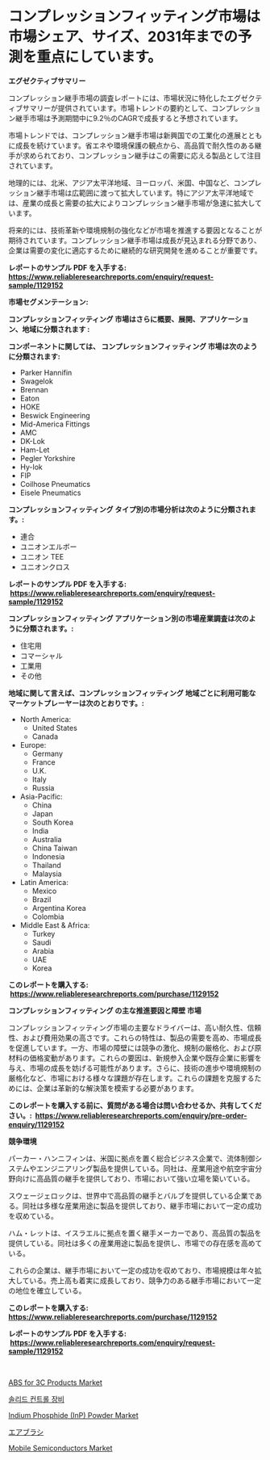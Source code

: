 <p><h1>コンプレッションフィッティング市場は市場シェア、サイズ、2031年までの予測を重点にしています。</h1></p><p><strong>エグゼクティブサマリー</strong></p>
<p><p>コンプレッション継手市場の調査レポートには、市場状況に特化したエグゼクティブサマリーが提供されています。市場トレンドの要約として、コンプレッション継手市場は予測期間中に9.2％のCAGRで成長すると予想されています。</p><p>市場トレンドでは、コンプレッション継手市場は新興国での工業化の進展とともに成長を続けています。省エネや環境保護の観点から、高品質で耐久性のある継手が求められており、コンプレッション継手はこの需要に応える製品として注目されています。</p><p>地理的には、北米、アジア太平洋地域、ヨーロッパ、米国、中国など、コンプレッション継手市場は広範囲に渡って拡大しています。特にアジア太平洋地域では、産業の成長と需要の拡大によりコンプレッション継手市場が急速に拡大しています。</p><p>将来的には、技術革新や環境規制の強化などが市場を推進する要因となることが期待されています。コンプレッション継手市場は成長が見込まれる分野であり、企業は需要の変化に適応するために継続的な研究開発を進めることが重要です。</p></p>
<p><strong>レポートのサンプル PDF を入手する: <a href="https://www.reliableresearchreports.com/enquiry/request-sample/1129152">https://www.reliableresearchreports.com/enquiry/request-sample/1129152</a></strong></p>
<p><strong>市場セグメンテーション:</strong></p>
<p><strong> コンプレッションフィッティング 市場はさらに概要、展開、アプリケーション、地域に分類されます :</strong></p>
<p><strong>コンポーネントに関しては、 コンプレッションフィッティング 市場は次のように分類されます: &nbsp;</strong></p>
<p><ul><li>Parker Hannifin</li><li>Swagelok</li><li>Brennan</li><li>Eaton</li><li>HOKE</li><li>Beswick Engineering</li><li>Mid-America Fittings</li><li>AMC</li><li>DK-Lok</li><li>Ham-Let</li><li>Pegler Yorkshire</li><li>Hy-lok</li><li>FIP</li><li>Coilhose Pneumatics</li><li>Eisele Pneumatics</li></ul></p>
<p><strong> コンプレッションフィッティング タイプ別の市場分析は次のように分類されます。:</strong></p>
<p><ul><li>連合</li><li>ユニオンエルボー</li><li>ユニオン TEE</li><li>ユニオンクロス</li></ul></p>
<p><strong>レポートのサンプル PDF を入手する: &nbsp;<a href="https://www.reliableresearchreports.com/enquiry/request-sample/1129152">https://www.reliableresearchreports.com/enquiry/request-sample/1129152</a></strong></p>
<p><strong> コンプレッションフィッティング アプリケーション別の市場産業調査は次のように分類されます。:</strong></p>
<p><ul><li>住宅用</li><li>コマーシャル</li><li>工業用</li><li>その他</li></ul></p>
<p><strong>地域に関して言えば、コンプレッションフィッティング 地域ごとに利用可能なマーケットプレーヤーは次のとおりです。:</strong></p>
<p><ul>
    <li>
        North America:
        <ul>
            <li>United States</li>
            <li>Canada</li>
        </ul>
    </li>
    <li>
        Europe:
        <ul>
            <li>Germany</li>
            <li>France</li>
            <li>U.K.</li>
            <li>Italy</li>
            <li>Russia</li>
        </ul>
    </li>
    <li>
        Asia-Pacific:
        <ul>
            <li>China</li>
            <li>Japan</li>
            <li>South Korea</li>
            <li>India</li>
            <li>Australia</li>
            <li>China Taiwan</li>
            <li>Indonesia</li>
            <li>Thailand</li>
            <li>Malaysia</li>
        </ul>
    </li>
    <li>
        Latin America:
        <ul>
            <li>Mexico</li>
            <li>Brazil</li>
            <li>Argentina Korea</li>
            <li>Colombia</li>
        </ul>
    </li>
    <li>
        Middle East & Africa:
        <ul>
            <li>Turkey</li>
            <li>Saudi</li>
            <li>Arabia</li>
            <li>UAE</li>
            <li>Korea</li>
        </ul>
    </li>
    </ul></p>
<p><strong>このレポートを購入する: &nbsp;<a href="https://www.reliableresearchreports.com/purchase/1129152">https://www.reliableresearchreports.com/purchase/1129152</a></strong></p>
<p><strong>コンプレッションフィッティング の主な推進要因と障壁 市場</strong></p>
<p><p>コンプレッションフィッティング市場の主要なドライバーは、高い耐久性、信頼性、および費用効果の高さです。これらの特性は、製品の需要を高め、市場成長を促進しています。一方、市場の障壁には競争の激化、規制の厳格化、および原材料の価格変動があります。これらの要因は、新規参入企業や既存企業に影響を与え、市場の成長を妨げる可能性があります。さらに、技術の進歩や環境規制の厳格化など、市場における様々な課題が存在します。これらの課題を克服するためには、企業は革新的な解決策を模索する必要があります。</p></p>
<p><strong>このレポートを購入する前に、質問がある場合は問い合わせるか、共有してください。:&nbsp; <a href="https://www.reliableresearchreports.com/enquiry/pre-order-enquiry/1129152">https://www.reliableresearchreports.com/enquiry/pre-order-enquiry/1129152</a></strong></p>
<p><strong>競争環境</strong></p>
<p><p>パーカー・ハンニフィンは、米国に拠点を置く総合ビジネス企業で、流体制御システムやエンジニアリング製品を提供している。同社は、産業用途や航空宇宙分野向けに高品質の継手を提供しており、市場において強い立場を築いている。</p><p>スウェージェロックは、世界中で高品質の継手とバルブを提供している企業である。同社は多様な産業用途に製品を提供しており、継手市場において一定の成功を収めている。</p><p>ハム・レットは、イスラエルに拠点を置く継手メーカーであり、高品質の製品を提供している。同社は多くの産業用途に製品を提供し、市場での存在感を高めている。</p><p>これらの企業は、継手市場において一定の成功を収めており、市場規模は年々拡大している。売上高も着実に成長しており、競争力のある継手市場において一定の地位を確立している。</p></p>
<p><strong>このレポートを購入する: &nbsp; <a href="https://www.reliableresearchreports.com/purchase/1129152">https://www.reliableresearchreports.com/purchase/1129152</a></strong></p>
<p><strong>レポートのサンプル PDF を入手する: &nbsp;<a href="https://www.reliableresearchreports.com/enquiry/request-sample/1129152">https://www.reliableresearchreports.com/enquiry/request-sample/1129152</a></strong><strong></strong></p>
<p>&nbsp;</p>
<p><p><a href="https://github.com/lbird53714/Market-Research-Report-List-3/blob/main/abs-for-3c-products-market.md">ABS for 3C Products Market</a></p><p><a href="https://github.com/vdhdwjyp90142/Market-Research-Report-List-1/blob/main/7055598194725.md">솔리드 컨트롤 장비</a></p><p><a href="https://github.com/dringals/Market-Research-Report-List-3/blob/main/indium-phosphide-inp-powder-market.md">Indium Phosphide (InP) Powder Market</a></p><p><a href="https://github.com/sghwr779811674/Market-Research-Report-List-1/blob/main/5004583313.md">エアブラシ</a></p><p><a href="https://thundering-castanet-c65.notion.site/Mobile-Semiconductors-Market-Research-Report-Unlocks-Analysis-on-the-Market-Financial-Status-Market-89dbb7a452c74221bb3dc23b48f45499">Mobile Semiconductors Market</a></p></p>